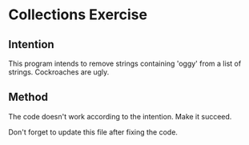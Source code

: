 # Collections Exercise

## Intention

This program intends to remove strings containing 'oggy' from a list of strings.
Cockroaches are ugly.

## Method

The code doesn't work according to the intention. Make it succeed.

Don't forget to update this file after fixing the code.
